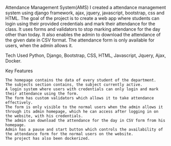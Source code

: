 Attendance Management System(AMS)
I created a attendance management system using django framework, ajax, jquery, javascript, bootstrap, css and HTML. The goal of the project is to create a web app where students can login using their provided credentials and mark their attendance for the class. It uses forms and validators to stop marking attendance for the day other than today. It also enables the admin to download the attendance of the given date in CSV format. The attendance form is only available for users, when the admin allows it.

Tech Used
Python, Django, Bootstrap, CSS, HTML, Javascript, Jquery, Ajax, Docker.

Key Features

    The homepage contains the data of every student of the department.
    The subjects section contains, the subject currently active.
    A login system where users with credentials can only login and mark their attendance using the form.
    The form has custom validators which allows it to take attendance effectively.
    The form is only visible to the normal users when the admin allows it through its admin homepage, which he can access after logging in on the website, with his credentials.
    The admin can download the attendance for the day in CSV form from his homepage.
    Admin has a pause and start button which controls the availability of the attendance form for the normal users on the website.
    The project has also been dockerized.

